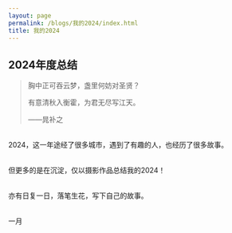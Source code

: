 ```yaml
---
layout: page
permalink: /blogs/我的2024/index.html
title: 我的2024
---
```


## 2024年度总结

> 胸中正可吞云梦，盏里何妨对圣贤？
>
> 有意清秋入衡霍，为君无尽写江天。
>
> ——晁补之

<br>2024，这一年途经了很多城市，遇到了有趣的人，也经历了很多故事。

<br>但更多的是在沉淀，仅以摄影作品总结我的2024！

<br>亦有日复一日，落笔生花，写下自己的故事。

<br>
一月 
<img src="">
